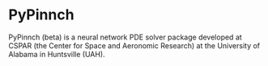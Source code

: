 # PyPinnch

PyPinnch (beta) is a neural network PDE solver package developed at CSPAR (the Center for Space and Aeronomic Research) at the University of Alabama in Huntsville (UAH). 


